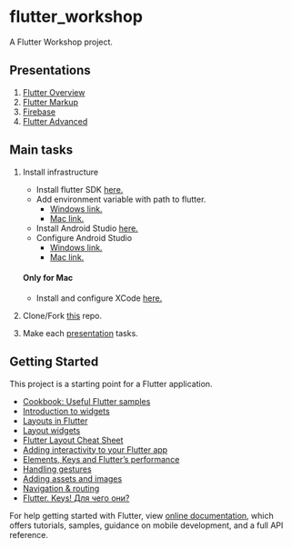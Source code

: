 # flutter_workshop

A Flutter Workshop project.

## Presentations
1. [Flutter Overview](https://bit.ly/flutter-overview)
2. [Flutter Markup](https://bit.ly/flutter-markup)
3. [Firebase](https://bit.ly/firebase-integration)
4. [Flutter Advanced](https://bit.ly/flutter-advanced)

## Main tasks
1. Install infrastructure
   - Install flutter SDK [here.](https://flutter.dev/docs/get-started/install)
   - Add environment variable with path to flutter.
     - [Windows link.](https://flutter.dev/docs/get-started/install/windows#update-your-path)
     - [Mac link.](https://flutter.dev/docs/get-started/install/macos#update-your-path)
   - Install Android Studio [here.](https://developer.android.com/studio)
   - Configure Android Studio 
     - [Windows link.](https://flutter.dev/docs/get-started/install/windows#android-setup)
     - [Mac link.](https://flutter.dev/docs/get-started/install/macos#android-setup)
   #### Only for Mac
   - Install and configure XCode [here.](https://flutter.dev/docs/get-started/install/macos#install-xcode)
   
2. Clone/Fork [this](https://github.com/w3ggy/flutter-workshop) repo.
3. Make each [presentation](README.md:5) tasks.

## Getting Started

This project is a starting point for a Flutter application.

- [Cookbook: Useful Flutter samples](https://flutter.io/docs/cookbook)
- [Introduction to widgets](https://flutter.dev/docs/development/ui/widgets-intro)
- [Layouts in Flutter](https://flutter.dev/docs/development/ui/layout)
- [Layout widgets](https://flutter.dev/docs/development/ui/widgets/layout)
- [Flutter Layout Cheat Sheet](https://medium.com/flutter-community/flutter-layout-cheat-sheet-5363348d037e)
- [Adding interactivity to your Flutter app](https://flutter.dev/docs/development/ui/interactive)
- [Elements, Keys and Flutter’s performance](https://medium.com/flutter-community/elements-keys-and-flutters-performance-3ef15c90f607)
- [Handling gestures](https://flutter.dev/docs/development/ui/widgets-intro#handling-gestures)
- [Adding assets and images](https://flutter.dev/docs/development/ui/assets-and-images)
- [Navigation & routing](https://flutter.dev/docs/development/ui/navigation)
- [Flutter. Keys! Для чего они?](https://habr.com/ru/post/446050/)


For help getting started with Flutter, view 
[online documentation](https://flutter.io/docs), which offers tutorials, 
samples, guidance on mobile development, and a full API reference.
